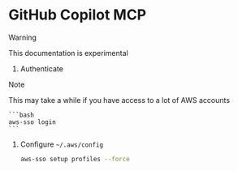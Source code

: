 # GitHub Copilot MCP

> [!WARNING]
> This documentation is experimental

1. Authenticate

> [!NOTE]
> This may take a while if you have access to a lot of AWS accounts

    ```bash
    aws-sso login
    ```

1. Configure `~/.aws/config`

    ```bash
    aws-sso setup profiles --force
    ```